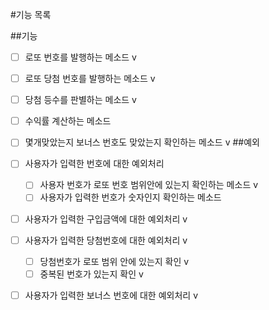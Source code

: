 #기능 목록


##기능
- [ ] 로또 번호를 발행하는 메소드 v
- [ ] 로또 당첨 번호를 발행하는 메소드 v
- [ ] 당첨 등수를 판별하는 메소드 v
- [ ] 수익률 계산하는 메소드
- [ ] 몇개맞았는지 보너스 번호도 맞았는지 확인하는 메소드 v
##예외

- [ ] 사용자가 입력한 번호에 대한 예외처리
   - [ ] 사용자 번호가 로또 번호 범위안에 있는지 확인하는 메소드 v
   - [ ] 사용자가 입력한 번호가 숫자인지 확인하는 메소드 
- [ ] 사용자가 입력한 구입금액에 대한 예외처리 v
- [ ] 사용자가 입력한 당첨번호에 대한 예외처리 v
   - [ ] 당첨번호가 로또 범위 안에 있는지 확인 v
   - [ ] 중복된 번호가 있는지 확인 v
- [ ] 사용자가 입력한 보너스 번호에 대한 예외처리 v
  